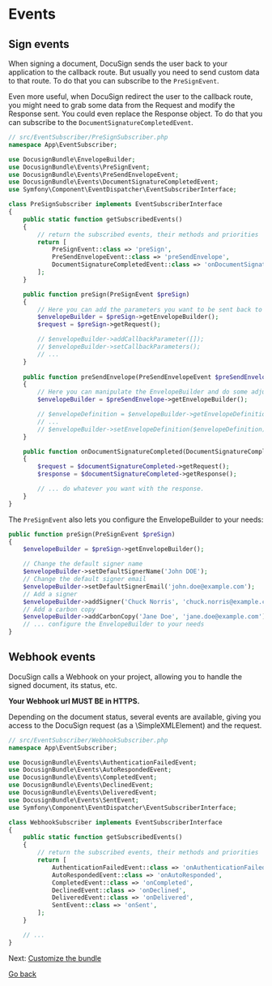 # Events

## Sign events

When signing a document, DocuSign sends the user back to your application to the callback route.
But usually you need to send custom data to that route. To do that you can subscribe to the `PreSignEvent`.

Even more useful, when DocuSign redirect the user to the callback route, you might need to grab some data from the Request and modify the Response sent. You could even replace the Response object.
To do that you can subscribe to the `DocumentSignatureCompletedEvent`.


```php
// src/EventSubscriber/PreSignSubscriber.php
namespace App\EventSubscriber;

use DocusignBundle\EnvelopeBuilder;
use DocusignBundle\Events\PreSignEvent;
use DocusignBundle\Events\PreSendEnvelopeEvent;
use DocusignBundle\Events\DocumentSignatureCompletedEvent;
use Symfony\Component\EventDispatcher\EventSubscriberInterface;

class PreSignSubscriber implements EventSubscriberInterface
{
    public static function getSubscribedEvents()
    {
        // return the subscribed events, their methods and priorities
        return [
            PreSignEvent::class => 'preSign',
            PreSendEnvelopeEvent::class => 'preSendEnvelope',
            DocumentSignatureCompletedEvent::class => 'onDocumentSignatureCompleted'
        ];
    }

    public function preSign(PreSignEvent $preSign)
    {
        // Here you can add the parameters you want to be sent back to you by DocuSign in the callback.
        $envelopeBuilder = $preSign->getEnvelopeBuilder();
        $request = $preSign->getRequest();

        // $envelopeBuilder->addCallbackParameter([]);
        // $envelopeBuilder->setCallbackParameters();
        // ...
    }
    
    public function preSendEnvelope(PreSendEnvelopeEvent $preSendEnvelope)
    {
        // Here you can manipulate the EnvelopeBuilder and do some adjustment to the envelope before being sent to DocuSign.
        $envelopeBuilder = $preSendEnvelope->getEnvelopeBuilder();

        // $envelopeDefinition = $envelopeBuilder->getEnvelopeDefinition([]);
        // ...
        // $envelopeBuilder->setEnvelopeDefinition($envelopeDefinition);
    }

    public function onDocumentSignatureCompleted(DocumentSignatureCompletedEvent $documentSignatureCompleted)
    {
        $request = $documentSignatureCompleted->getRequest();
        $response = $documentSignatureCompleted->getResponse();

        // ... do whatever you want with the response.
    }
}
```

The `PreSignEvent` also lets you configure the EnvelopeBuilder to your needs:

```php
public function preSign(PreSignEvent $preSign)
{
    $envelopeBuilder = $preSign->getEnvelopeBuilder();

    // Change the default signer name
    $envelopeBuilder->setDefaultSignerName('John DOE');
    // Change the default signer email
    $envelopeBuilder->setDefaultSignerEmail('john.doe@example.com');
    // Add a signer
    $envelopeBuilder->addSigner('Chuck Norris', 'chuck.norris@example.com');
    // Add a carbon copy
    $envelopeBuilder->addCarbonCopy('Jane Doe', 'jane.doe@example.com');
    // ... configure the EnvelopeBuilder to your needs
}
```

## Webhook events

DocuSign calls a Webhook on your project, allowing you to handle the signed document, its status, etc.

**Your Webhook url MUST BE in HTTPS.**

Depending on the document status, several events are available, giving you access to the DocuSign request (as a
\SimpleXMLElement) and the request.

```php
// src/EventSubscriber/WebhookSubscriber.php
namespace App\EventSubscriber;

use DocusignBundle\Events\AuthenticationFailedEvent;
use DocusignBundle\Events\AutoRespondedEvent;
use DocusignBundle\Events\CompletedEvent;
use DocusignBundle\Events\DeclinedEvent;
use DocusignBundle\Events\DeliveredEvent;
use DocusignBundle\Events\SentEvent;
use Symfony\Component\EventDispatcher\EventSubscriberInterface;

class WebhookSubscriber implements EventSubscriberInterface
{
    public static function getSubscribedEvents()
    {
        // return the subscribed events, their methods and priorities
        return [
            AuthenticationFailedEvent::class => 'onAuthenticationFailed',
            AutoRespondedEvent::class => 'onAutoResponded',
            CompletedEvent::class => 'onCompleted',
            DeclinedEvent::class => 'onDeclined',
            DeliveredEvent::class => 'onDelivered',
            SentEvent::class => 'onSent',
        ];
    }

    // ...
}
```

Next: [Customize the bundle](customize-the-bundle.md)

[Go back](/README.md)
